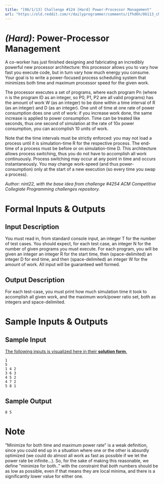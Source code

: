 ```yaml
---
title: "[06/1/13] Challenge #124 [Hard] Power-Processor Management"
url: "https://old.reddit.com/r/dailyprogrammer/comments/1fhd6h/06113_challenge_124_hard_powerprocessor_management/"
---
```


# [](#HardIcon) *(Hard)*: Power-Processor Management

A co-worker has just finished designing and fabricating an incredibly powerful new processor architecture: this processor allows you to vary how fast you execute code, but in turn vary how much energy you consume. Your goal is to write a power-focused process scheduling system that minimizes both time and maximum processor speed for the given work.

The processor executes a set of programs, where each program Pn (where n is the program ID as an integer, so P0, P1, P2 are all valid programs) has the amount of work W (as an integer) to be done within a time interval of R (as an integer) and D (as an integer). One unit of time at one rate of power consumption does one unit of work: if you increase work done, the same increase is applied to power consumption. Time can be treated like seconds, thus one second of simulation at the rate of 10x power consumption, you can accomplish 10 units of work.

Note that the time intervals must be strictly enforced: you may not load a process until it is simulation-time R for the respective process. The end-time of a process must be before or on simulation-time D. This architecture allows process switching, thus you do not have to accomplish all work continuously. Process switching may occur at any point in time and occurs instantaneously. You may change work-speed (and thus power-consumption) only at the start of a new execution (so every time you swap a process).

*Author: nint22, with the base idea from challenge #4254 ACM Competitive Collegiate Programming challenges repository.*

# Formal Inputs & Outputs
## Input Description

You must read in, from standard console input, an integer T for the number of test cases. You should expect, for each test case, an integer N for the number of given programs you must execute. For each program, you will be given an integer an integer R for the start time, then (space-delimited) an integer D for end time, and then (space-delimited) an integer W for the amount of work. All input will be guaranteed well formed.

## Output Description

For each test-case, you must print how much simulation time it took to accomplish all given work, and the maximum work/power ratio set, both as integers and space-delimited.

# Sample Inputs & Outputs

## Sample Input

[The following inputs is visualized here in their **solution form**.](http://i.imgur.com/aL80vsb.png)

    1
    5
    1 4 2
    3 6 3
    4 5 2
    4 7 2
    5 8 1

## Sample Output

    8 5

# Note
"Minimize for both time and maximum power rate" is a weak definition, since you could end up in a situation where one or the other is absurdly optimized (we could do almost all work as fast as possible if we let the power rate be infinite...). So, for the sake of making this reasonable, we define "minimize for both.." with the constraint that *both* numbers should be as low as possible, even if that means they are local minima, and there is a significantly lower value for either one.